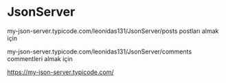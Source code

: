 # JsonServer


my-json-server.typicode.com/leonidas131/JsonServer/posts postları almak için

my-json-server.typicode.com/leonidas131/JsonServer/comments commentleri almak için

https://my-json-server.typicode.com/
